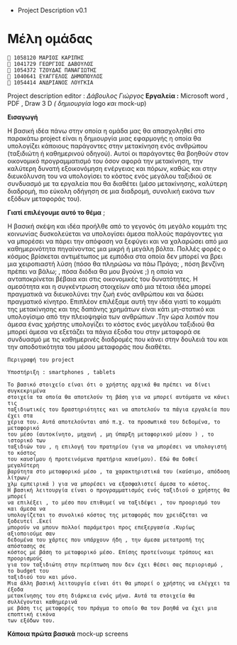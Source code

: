 - Project Description v0.1


# Μέλη ομάδας

```
 1058120 ΜΑΡΙΟΣ ΚΑΡΙΠΗΣ
 1041729 ΓΕΩΡΓΙΟΣ ΔΑΒΟΥΛΟΣ
 1054372 ΤΖΟΥΔΑΣ ΠΑΝΑΓΙΩΤΗΣ
 1040641 ΕΥΑΓΓΕΛΟΣ ΔΗΜΟΠΟΥΛΟΣ
 1054414 ΑΝΔΡΙΑΝΟΣ ΛΟΥΓΚΙA
```
Project description editor : _Δάβουλος Γιώργος_
**Εργαλεία :** Microsoft word , PDF , Draw 3 D _( δημιουργία_ logo _και_ mock-up)


**Εισαγωγή**

Η βασική ιδέα πάνω στην οποία η ομάδα μας θα απασχοληθεί στο παρακάτω
project είναι η δημιουργία μιας εφαρμογής η οποία θα υπολογίζει κάποιους
παράγοντες στην μετακίνηση ενός ανθρώπου (ταξιδιώτη ή καθημερινού οδηγού).
Αυτοί οι παράγοντες θα βοηθούν στον οικονομικό προγραμματισμό του όσον αφορά
την μετακίνηση, την καλύτερη δυνατή εξοικονόμηση ενέργειας και πόρων, καθώς και
στην διευκόλυνση του να υπολογίσει το κόστος ενός μεγάλου ταξιδιού σε συνδυασμό
με τα εργαλεία που θα διαθέτει (μέσο μετακίνησης, καλύτερη διαδρομή, πιο εύκολη
οδήγηση σε μια διαδρομή, συνολική εικόνα των εξόδων μεταφοράς του).

**Γιατί επιλέγουμε αυτό το θέμα** ;

Η βασική σκέψη και ιδέα προήλθε από το γεγονός ότι μεγάλο κομμάτι της
κοινωνίας δυσκολεύεται να υπολογίσει άμεσα πολλούς παράγοντες για να μπορέσει
να πάρει την απόφαση να ξεφύγει και να χαλαρώσει από μια καθημερινότητα
πηγαίνοντας μια μικρή ή μεγάλη βόλτα. Πολλές φορές ο κόσμος βρίσκεται
αντιμέτωπος με εμπόδια στα οποία δεν μπορεί να βρει μια χειροπιαστή λύση (πόσο
θα πληρώσω να πάω Πράγα; , πόση βενζίνη πρέπει να βάλω; , πόσα διόδια θα μου
βγούνε ;) η οποία να ανταποκρίνεται βέβαια και στις οικονομικές του δυνατότητες. Η
αμεσότητα και η συγκέντρωση στοιχείων από μια τέτοια ιδέα μπορεί πραγματικά να
διευκολύνει την ζωή ενός ανθρώπου και να δώσει πραγματικό κίνητρο.
Επιπλέον επιλέξαμε αυτή την ιδέα γιατί το κομμάτι της μετακίνησης και της
δαπάνης χρημάτων είναι κάτι μη-στατικό και υπολογίσιμο από την πλειοψηφία των
ανθρώπων .Την ώρα λοιπόν που άμεσα ένας χρήστης υπολογίζει το κόστος ενός
μεγάλου ταξιδιού θα μπορεί άμεσα να εξετάζει τα πάγια έξοδα του στην μεταφορά σε
συνδυασμό με τις καθημερινές διαδρομές που κάνει στην δουλειά του και την
αποδοτικότητα του μέσου μεταφοράς που διαθέτει.


```
Περιγραφή του project
```
```
Υποστήριξη : smartphones , tablets
```
```
Το βασικό στοιχείο είναι ότι ο χρήστης αρχικά θα πρέπει να δίνει συγκεκριμένα
στοιχεία τα οποία θα αποτελούν τη βάση για να μπορεί αυτόματα να κάνει τις
ταξιδιωτικές του δραστηριότητες και να αποτελούν τα πάγια εργαλεία που έχει στα
χέρια του. Αυτά αποτελούνται από π.χ. τα προσωπικά του δεδομένα, το μεταφορικό
του μέσο (αυτοκίνητο, μηχανή , μη ύπαρξη μεταφορικού μέσου ) , το ιστορικό των
ταξιδιών του , η επιλογή του πρατηρίου (για να μπορέσει να υπολογιστή το κόστος
του καυσίμου ή προτεινόμενα πρατήρια καυσίμου). Εδώ θα δοθεί μεγαλύτερη
βαρύτητα στο μεταφορικό μέσο , τα χαρακτηριστικά του (καύσιμο, απόδοση λίτρων/
χλμ εμπειρικά ) για να μπορέσει να εξασφαλιστεί άμεσα το κόστος.
Η βασική λειτουργία είναι ο προγραμματισμός ενός ταξιδιού ο χρήστης θα μπορεί
να επιλέξει , το μέσο που επιθυμεί να ταξιδέψει , τον προορισμό του και άμεσα να
υπολογίζεται το συνολικό κόστος της μεταφοράς που χρειάζεται να ξοδευτεί .Εκεί
μπορούν να μπουν πολλοί παράμετροι προς επεξεργασία .Κυρίως αξιοποιούμε σαν
δεδομένα του χάρτες που υπάρχουν ήδη , την άμεσα μετατροπή της απόστασης σε
κόστος με βάση το μεταφορικό μέσο. Επίσης προτείνουμε τρόπους και προορισμούς
για τον ταξιδιώτη στην περίπτωση που δεν έχει θέσει σας περιορισμό , το budget του
ταξιδιού του και μόνο.
Μια άλλη βασική λειτουργία είναι ότι θα μπορεί ο χρήστης να ελέγχει τα έξοδα
μετακίνησης του στη διάρκεια ενός μήνα. Αυτά τα στοιχεία θα συλλέγονται καθημερινά
με βάση τις μεταφορές του πράγμα το οποίο θα τον βοηθά να έχει μια εποπτική εικόνα
των εξόδων του.
```
**Κάποια πρώτα βασικά** mock-up screens




